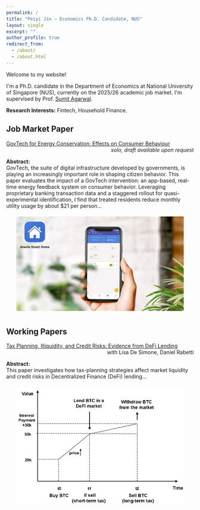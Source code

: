 ```yaml
---
permalink: /
title: "Peiyi Jin – Economics Ph.D. Candidate, NUS"
layout: single
excerpt: ""
author_profile: true
redirect_from:
  - /about/
  - /about.html
---
```


<p>Welcome to my website!</p>

<p>I'm a Ph.D. candidate in the Department of Economics at National University of Singapore (NUS), currently on the 2025/26 academic job market. I'm supervised by Prof. <a href="https://www.ushakrisna.com/" target="_blank" rel="noopener noreferrer">Sumit Agarwal</a>.</p>

<p><strong>Research Interests:</strong> Fintech, Household Finance.</p>

<h2>Job Market Paper</h2>

<div style="overflow:auto;">
  <a href="#">GovTech for Energy Conservation: Effects on Consumer Behaviour</a>
  <span style="float:right;"><em>solo, draft available upon request</em></span>
</div>
<p><strong>Abstract:</strong><br>
GovTech, the suite of digital infrastructure developed by governments, is playing an increasingly important role in shaping citizen behavior. This paper evaluates the impact of a GovTech intervention: an app-based, real-time energy feedback system on consumer behavior. Leveraging proprietary banking transaction data and a staggered rollout for quasi-experimental identification, I find that treated residents reduce monthly utility usage by about $21 per person...
</p>

<div style="margin-top: 20px; text-align: center;">
  <img src="/images/app.png" alt="Consumption Not Less but Greener" style="max-width: 450px; height: auto;">
</div>

<h2 style="margin-top:40px;">Working Papers</h2>

<div style="overflow:auto;">
  <a href="https://papers.ssrn.com/sol3/papers.cfm?abstract_id=4764605" target="_blank" rel="noopener noreferrer">Tax Planning, Illiquidity, and Credit Risks: Evidence from DeFi Lending</a>
  <span style="float:right;">with Lisa De Simone, Daniel Rabetti</span>
</div>
<p><strong>Abstract:</strong><br>
This paper investigates how tax-planning strategies affect market liquidity and credit risks in Decentralized Finance (DeFi) lending...
</p>

<div style="margin-top: 20px; text-align: center;">
  <img src="/images/blockchain1.png" alt="DeFi Lending" style="max-width: 450px; height: auto;">
</div>

<!-- Add other papers in same <div style="overflow:auto;"> + <p> format -->
